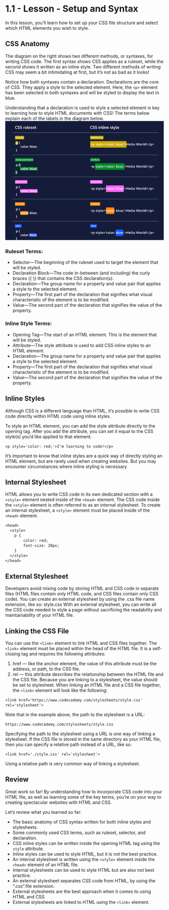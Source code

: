 # 1.1 - Lesson - Setup and Syntax
In this lesson, you’ll learn how to set up your CSS file structure and select which HTML elements you wish to style.

## CSS Anatomy
The diagram on the right shows two different methods, or syntaxes, for writing CSS code. The first syntax shows CSS applies as a ruleset, while the second shows it written as an inline style. Two different methods of writing CSS may seem a bit intimidating at first, but it’s not as bad as it looks!

Notice how both syntaxes contain a declaration. Declarations are the core of CSS. They apply a style to the selected element. Here, the ```<p>``` element has been selected in both syntaxes and will be styled to display the text in blue.

Understanding that a declaration is used to style a selected element is key to learning how to style HTML documents with CSS! The terms below explain each of the labels in the diagram below.
<br>
<img src="diagram.png">
<br>

### Ruleset Terms:

- Selector—The beginning of the ruleset used to target the element that will be styled.
- Declaration Block—The code in-between (and including) the curly braces ({ }) that contains the CSS declaration(s).
- Declaration—The group name for a property and value pair that applies a style to the selected element.
- Property—The first part of the declaration that signifies what visual characteristic of the element is to be modified.
- Value—The second part of the declaration that signifies the value of the property.

### Inline Style Terms:

- Opening Tag—The start of an HTML element. This is the element that will be styled.
- Attribute—The style attribute is used to add CSS inline styles to an HTML element.
- Declaration—The group name for a property and value pair that applies a style to the selected element.
- Property—The first part of the declaration that signifies what visual characteristic of the element is to be modified.
- Value—The second part of the declaration that signifies the value of the property.

## Inline Styles
Although CSS is a different language than HTML, it’s possible to write CSS code directly within HTML code using inline styles.

To style an HTML element, you can add the style attribute directly to the opening tag. After you add the attribute, you can set it equal to the CSS style(s) you’d like applied to that element.
```
<p style='color: red;'>I'm learning to code!</p>
```
It’s important to know that inline styles are a quick way of directly styling an HTML element, but are rarely used when creating websites. But you may encounter circumstances where inline styling is necessary

## Internal Stylesheet
HTML allows you to write CSS code in its own dedicated section with a ```<style>``` element nested inside of the ```<head>``` element. The CSS code inside the ```<style>``` element is often referred to as an internal stylesheet.
To create an internal stylesheet, a ```<style>``` element must be placed inside of the ```<head>``` element.
```
<head>
  <style>
    p {
        color: red;
        font-size: 20px;
    }
  </style>
</head>
```

## External Stylesheet
Developers avoid mixing code by storing HTML and CSS code in separate files (HTML files contain only HTML code, and CSS files contain only CSS code).
You can create an external stylesheet by using the .css file name extension, like so: style.css
With an external stylesheet, you can write all the CSS code needed to style a page without sacrificing the readability and maintainability of your HTML file.

## Linking the CSS File
You can use the ```<link>``` element to link HTML and CSS files together. The ```<link>``` element must be placed within the head of the HTML file. It is a self-closing tag and requires the following attributes:

1. href — like the anchor element, the value of this attribute must be the address, or path, to the CSS file.
2. rel — this attribute describes the relationship between the HTML file and the CSS file. Because you are linking to a stylesheet, the value should be set to stylesheet.
When linking an HTML file and a CSS file together, the ```<link>``` element will look like the following:
```
<link href='https://www.codecademy.com/stylesheets/style.css' rel='stylesheet'>
```
Note that in the example above, the path to the stylesheet is a URL:
```
https://www.codecademy.com/stylesheets/style.css
```
Specifying the path to the stylesheet using a URL is one way of linking a stylesheet.
If the CSS file is stored in the same directory as your HTML file, then you can specify a relative path instead of a URL, like so:
```
<link href='./style.css' rel='stylesheet'>
```
Using a relative path is very common way of linking a stylesheet.

## Review
Great work so far! By understanding how to incorporate CSS code into your HTML file, as well as learning some of the key terms, you’re on your way to creating spectacular websites with HTML and CSS.

Let’s review what you learned so far:

- The basic anatomy of CSS syntax written for both inline styles and stylesheets.
- Some commonly used CSS terms, such as ruleset, selector, and declaration.
- CSS inline styles can be written inside the opening HTML tag using the ```style``` attribute.
- Inline styles can be used to style HTML, but it is not the best practice.
- An internal stylesheet is written using the ```<style>``` element inside the ```<head>``` element of an HTML file.
- Internal stylesheets can be used to style HTML but are also not best practice.
- An external stylesheet separates CSS code from HTML, by using the “.css”.file extension.
- External stylesheets are the best approach when it comes to using HTML and CSS.
- External stylesheets are linked to HTML using the ```<link>``` element.